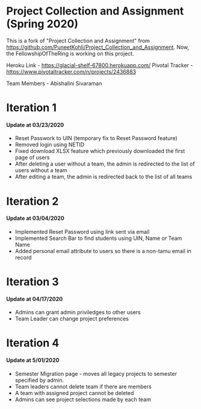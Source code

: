 # Project Collection and Assignment (Spring 2020)

This is a fork of "Project Collection and Assignment" from https://github.com/PuneetKohli/Project_Collection_and_Assignment. Now, the FellowshipOfTheRing is working on this project.

Heroku Link     - https://glacial-shelf-67800.herokuapp.com/
Pivotal Tracker - https://www.pivotaltracker.com/n/projects/2436883

Team Members - Abishalini Sivaraman

Iteration 1 
===================
#### Update at 03/23/2020
 
 - Reset Passwork to UIN (temporary fix to Reset Password feature)
 - Removed login using NETID 
 - Fixed download XLSX feature which previously downloaded the first page of users
 - After deleting a user without a team, the admin is redirected to the list of users without a team
 - After editing a team, the admin is redirected back to the list of all teams

Iteration 2
===================
#### Update at 03/04/2020

 - Implemented Reset Password using link sent via email
 - Implemented Search Bar to find students using UIN, Name or Team Name
 - Added personal email attribute to users so there is a non-tamu email in record 

Iteration 3
===================
#### Update at 04/17/2020

 - Admins can grant admin priviledges to other users
 - Team Leader can change project preferences

Iteration 4
===================
#### Update at 5/01/2020

 - Semester Migration page - moves all legacy projects to semester specified by admin. 
 - Team leaders cannot delete team if there are members
 - A team with assigned project cannot be deleted
 - Admins can see project selections made by each team
 

